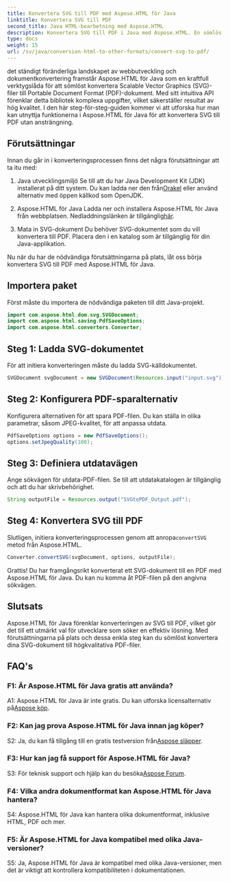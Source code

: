 ```yaml
---
title: Konvertera SVG till PDF med Aspose.HTML för Java
linktitle: Konvertera SVG till PDF
second_title: Java HTML-bearbetning med Aspose.HTML
description: Konvertera SVG till PDF i Java med Aspose.HTML. En sömlös lösning för högkvalitativ dokumentkonvertering.
type: docs
weight: 15
url: /sv/java/conversion-html-to-other-formats/convert-svg-to-pdf/
---
```


det ständigt föränderliga landskapet av webbutveckling och dokumentkonvertering framstår Aspose.HTML för Java som en kraftfull verktygslåda för att sömlöst konvertera Scalable Vector Graphics (SVG)-filer till Portable Document Format (PDF)-dokument. Med sitt intuitiva API förenklar detta bibliotek komplexa uppgifter, vilket säkerställer resultat av hög kvalitet. I den här steg-för-steg-guiden kommer vi att utforska hur man kan utnyttja funktionerna i Aspose.HTML för Java för att konvertera SVG till PDF utan ansträngning.

## Förutsättningar

Innan du går in i konverteringsprocessen finns det några förutsättningar att ta itu med:

1. Java utvecklingsmiljö
 Se till att du har Java Development Kit (JDK) installerat på ditt system. Du kan ladda ner den från[Orakel](https://www.oracle.com/java/technologies/javase-downloads.html) eller använd alternativ med öppen källkod som OpenJDK.

2. Aspose.HTML för Java
 Ladda ner och installera Aspose.HTML för Java från webbplatsen. Nedladdningslänken är tillgänglig[här](https://releases.aspose.com/html/java/).

3. Mata in SVG-dokument
Du behöver SVG-dokumentet som du vill konvertera till PDF. Placera den i en katalog som är tillgänglig för din Java-applikation.

Nu när du har de nödvändiga förutsättningarna på plats, låt oss börja konvertera SVG till PDF med Aspose.HTML för Java.

## Importera paket

Först måste du importera de nödvändiga paketen till ditt Java-projekt.

```java
import com.aspose.html.dom.svg.SVGDocument;
import com.aspose.html.saving.PdfSaveOptions;
import com.aspose.html.converters.Converter;
```

## Steg 1: Ladda SVG-dokumentet

För att initiera konverteringen måste du ladda SVG-källdokumentet.

```java
SVGDocument svgDocument = new SVGDocument(Resources.input("input.svg"));
```

## Steg 2: Konfigurera PDF-sparalternativ

Konfigurera alternativen för att spara PDF-filen. Du kan ställa in olika parametrar, såsom JPEG-kvalitet, för att anpassa utdata.

```java
PdfSaveOptions options = new PdfSaveOptions();
options.setJpegQuality(100);
```

## Steg 3: Definiera utdatavägen

Ange sökvägen för utdata-PDF-filen. Se till att utdatakatalogen är tillgänglig och att du har skrivbehörighet.

```java
String outputFile = Resources.output("SVGtoPDF_Output.pdf");
```

## Steg 4: Konvertera SVG till PDF

 Slutligen, initiera konverteringsprocessen genom att anropa`convertSVG` metod från Aspose.HTML.

```java
Converter.convertSVG(svgDocument, options, outputFile);
```

Grattis! Du har framgångsrikt konverterat ett SVG-dokument till en PDF med Aspose.HTML för Java. Du kan nu komma åt PDF-filen på den angivna sökvägen.

## Slutsats

Aspose.HTML för Java förenklar konverteringen av SVG till PDF, vilket gör det till ett utmärkt val för utvecklare som söker en effektiv lösning. Med förutsättningarna på plats och dessa enkla steg kan du sömlöst konvertera dina SVG-dokument till högkvalitativa PDF-filer.

## FAQ's

### F1: Är Aspose.HTML för Java gratis att använda?

 A1: Aspose.HTML för Java är inte gratis. Du kan utforska licensalternativ på[Aspose köp](https://purchase.aspose.com/buy).

### F2: Kan jag prova Aspose.HTML för Java innan jag köper?

 S2: Ja, du kan få tillgång till en gratis testversion från[Aspose släpper](https://releases.aspose.com/html/java).

### F3: Hur kan jag få support för Aspose.HTML för Java?

 S3: För teknisk support och hjälp kan du besöka[Aspose Forum](https://forum.aspose.com/).

### F4: Vilka andra dokumentformat kan Aspose.HTML för Java hantera?

S4: Aspose.HTML för Java kan hantera olika dokumentformat, inklusive HTML, PDF och mer.

### F5: Är Aspose.HTML for Java kompatibel med olika Java-versioner?

S5: Ja, Aspose.HTML för Java är kompatibel med olika Java-versioner, men det är viktigt att kontrollera kompatibiliteten i dokumentationen.